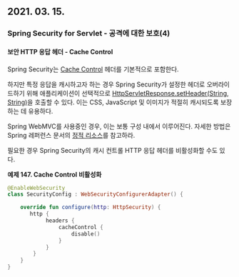 ## 2021. 03. 15.

### Spring Security for Servlet - 공격에 대한 보호(4)

#### 보안 HTTP 응답 헤더 - Cache Control

Spring Security는 [Cache Control][cache-control-header] 헤더를 기본적으로 포함한다. 

하지만 특정 응답을 캐시하고자 하는 경우 Spring Security가 설정한 헤더로 오버라이드하기 위해 애플리케이션이 선택적으로 [HttpServletResponse.setHeader(String, String)][http-servlet-response-set-header-string-string]을 호출할 수 있다. 이는 CSS, JavaScript 및 이미지가 적절히 캐시되도록 보장하는 데 유용하다.

Spring WebMVC를 사용중인 경우, 이는 보통 구성 내에서 이루어진다. 자세한 방법은 Spring 레퍼런스 문서의 [정적 리소스][spring-reference-static-resource]를 참고하라.

필요한 경우 Spring Security의 캐시 컨트롤 HTTP 응답 헤더를 비활성화할 수도 있다.

**예제 147. Cache Control 비활성화**

```kotlin
@EnableWebSecurity
class SecurityConfig : WebSecurityConfigurerAdapter() {

    override fun configure(http: HttpSecurity) {
       http {
            headers {
                cacheControl {
                    disable()
                }
            }
        }
    }
}
```



[cache-control-header]: https://docs.spring.io/spring-security/site/docs/5.4.1/reference/html5/#headers-cache-control
[http-servlet-response-set-header-string-string]: https://docs.oracle.com/javaee/6/api/javax/servlet/http/HttpServletResponse.html#setHeader(java.lang.String,java.lang.String)
[spring-reference-static-resource]: https://docs.spring.io/spring/docs/5.0.0.RELEASE/spring-framework-reference/web.html#mvc-config-static-resources